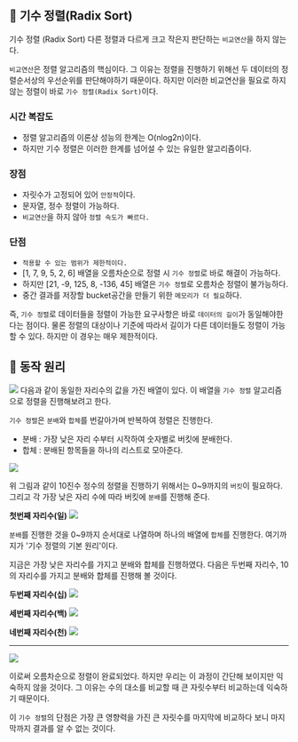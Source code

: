 ## 🔖 기수 정렬(Radix Sort)
기수 정렬 (Radix Sort) 다른 정렬과 다르게 크고 작은지 판단하는 `비교연산`을 하지 않는다.

`비교연산`은 정렬 알고리즘의 핵심이다. 그 이유는 정렬을 진행하기 위해선 두 데이터의 정렬순서상의 우선순위를 판단해야하기 때문이다. 하지만 이러한 비교연산을 필요로 하지 않는 정렬이 바로 `기수 정렬(Radix Sort)`이다.

### 시간 복잡도
- 정렬 알고리즘의 이론상 성능의 한계는 O(nlog2n)이다.
- 하지만 기수 정렬은 이러한 한계를 넘어설 수 있는 유일한 알고리즘이다.

### 장점
- 자릿수가 고정되어 있어 `안정적`이다.
- 문자열, 정수 정렬이 가능하다.
- `비교연산`을 하지 않아 `정렬 속도가 빠르다.`

### 단점
- `적용할 수 있는 범위가 제한적이다.`
- [1, 7, 9, 5, 2, 6] 배열을 오름차순으로 정렬 시 `기수 정렬`로 바로 해결이 가능하다.
- 하지만 [21, -9, 125, 8, -136, 45] 배열은 `기수 정렬`로 오름차순 정렬이 불가능하다.
- 중간 결과를 저장할 bucket공간을 만들기 위한 `메모리가 더 필요`하다.

 즉, `기수 정렬`로 데이터들을 정렬이 가능한 요구사항은 바로 `데이터의 길이`가 동일해야한다는 점이다. 물론 정렬의 대상이나 기준에 따라서 길이가 다른 데이터들도 정렬이 가능할 수 있다. 하지만 이 경우는 매우 제한적이다.

## 🔖 동작 원리
![](https://velog.velcdn.com/images/cjyooong/post/e58f8d60-1ea0-4d84-9644-cd5eff52320c/image.png)
다음과 같이 동일한 자리수의 값을 가진 배열이 있다. 이 배열을 `기수 정렬` 알고리즘으로 정렬을 진행해보려고 한다.

`기수 정렬`은 `분배`와 `합체`를 번갈아가며 반복하여 정렬은 진행한다.

- 분배 : 가장 낮은 자리 수부터 시작하여 숫자별로 버킷에 분배한다.
- 합체 : 분배된 항목들을 하나의 리스트로 모아준다.

![](https://velog.velcdn.com/images/cjyooong/post/3019a15e-999c-430a-a0d6-07b708135d6b/image.png)

위 그림과 같이 10진수 정수의 정렬을 진행하기 위해서는 0~9까지의 `버킷`이 필요하다. 그리고 각 가장 낮은 자리 수에 따라 버킷에 `분배`를 진행해 준다.

__첫번째 자리수(일)__
![](https://velog.velcdn.com/images/cjyooong/post/711881c3-df40-4b4e-8b6b-ab911d331c78/image.png)

`분배`를 진행한 것을 0~9까지 순서대로 나열하며 하나의 배열에 `합체`를 진행한다. 여기까지가 '기수 정렬의 기본 원리'이다.

지금은 가장 낮은 자리수를 가지고 분배와 합체를 진행하였다. 다음은 두번째 자리수, 10의 자리수를 가지고 분배와 합체를 진행해 볼 것이다.

__두번째 자리수(십)__
![](https://velog.velcdn.com/images/cjyooong/post/2fb047af-c958-42f2-a4c0-d901e2c25b41/image.png)

__세번째 자리수(백)__
![](https://velog.velcdn.com/images/cjyooong/post/8f399c09-6309-4ddd-9177-b1c05e9d8bea/image.png)

__네번째 자리수(천)__
![](https://velog.velcdn.com/images/cjyooong/post/80487609-10ba-43aa-ab29-d811b339fea9/image.png)

---
![](https://velog.velcdn.com/images/cjyooong/post/1b3bc569-212f-4a08-ba8e-b4f9c5acdd90/image.png)

이로써 오름차순으로 정렬이 완료되었다. 하지만 우리는 이 과정이 간단해 보이지만 익숙하지 않을 것이다. 그 이유는 수의 대소를 비교할 때 큰 자릿수부터 비교하는데 익숙하기 때문이다.

이 `기수 정렬`의 단점은 가장 큰 영향력을 가진 큰 자릿수를 마지막에 비교하다 보니 마지막까지 결과를 알 수 없는 것이다.
